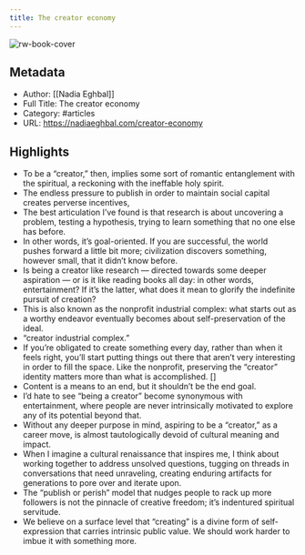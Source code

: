 ```yaml
---
title: The creator economy
---
```

![rw-book-cover](https://readwise-assets.s3.amazonaws.com/static/images/article4.6bc1851654a0.png)

## Metadata
- Author: [[Nadia Eghbal]]
- Full Title: The creator economy
- Category: #articles
- URL: https://nadiaeghbal.com/creator-economy

## Highlights
- To be a “creator,” then, implies some sort of romantic entanglement with the spiritual, a reckoning with the ineffable holy spirit.
- The endless pressure to publish in order to maintain social capital creates perverse incentives,
- The best articulation I’ve found is that research is about uncovering a problem, testing a hypothesis, trying to learn something that no one else has before.
- In other words, it’s goal-oriented. If you are successful, the world pushes forward a little bit more; civilization discovers something, however small, that it didn’t know before.
- Is being a creator like research — directed towards some deeper aspiration — or is it like reading books all day: in other words, entertainment? If it’s the latter, what does it mean to glorify the indefinite pursuit of creation?
- This is also known as the nonprofit industrial complex: what starts out as a worthy endeavor eventually becomes about self-preservation of the ideal.
- “creator industrial complex.”
- If you’re obligated to create something every day, rather than when it feels right, you’ll start putting things out there that aren’t very interesting in order to fill the space. Like the nonprofit, preserving the “creator” identity matters more than what is accomplished. []
- Content is a means to an end, but it shouldn’t be the end goal.
- I’d hate to see “being a creator” become synonymous with entertainment, where people are never intrinsically motivated to explore any of its potential beyond that.
- Without any deeper purpose in mind, aspiring to be a “creator,” as a career move, is almost tautologically devoid of cultural meaning and impact.
- When I imagine a cultural renaissance that inspires me, I think about working together to address unsolved questions, tugging on threads in conversations that need unraveling, creating enduring artifacts for generations to pore over and iterate upon.
- The “publish or perish” model that nudges people to rack up more followers is not the pinnacle of creative freedom; it’s indentured spiritual servitude.
- We believe on a surface level that “creating” is a divine form of self-expression that carries intrinsic public value. We should work harder to imbue it with something more.
